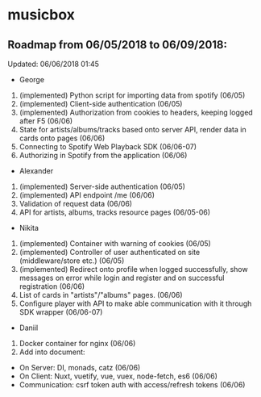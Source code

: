 # musicbox

## Roadmap from 06/05/2018 to 06/09/2018:

Updated: 06/06/2018 01:45

* George
1. (implemented) Python script for importing data from spotify (06/05)
2. (implemented) Client-side authentication (06/05)
3. (implemented) Authorization from cookies to headers, keeping logged after F5 (06/06)
4. State for artists/albums/tracks based onto server API, render data in cards onto pages (06/06)
5. Connecting to Spotify Web Playback SDK (06/06-07)
6. Authorizing in Spotify from the application (06/06)

* Alexander
1. (implemented) Server-side authentication (06/05)
2. (implemented) API endpoint /me (06/06)
3. Validation of request data (06/06)
4. API for artists, albums, tracks resource pages (06/05-06)

* Nikita
1. (implemented) Container with warning of cookies (06/05)
2. (implemented) Controller of user authenticated on site (middleware/store etc.) (06/05)
3. (implemented) Redirect onto profile when logged successfully, show messages on error while login and register and on successful registration (06/06)
2. List of cards in "artists"/"albums" pages. (06/06)
3. Configure player with API to make able communication with it through SDK wrapper (06/06-07)

* Daniil
1. Docker container for nginx (06/06)
2. Add into document:
  - On Server: DI, monads, catz (06/06)
  - On Client: Nuxt, vuetify, vue, vuex, node-fetch, es6 (06/06)
  - Communication: csrf token auth with access/refresh tokens (06/06)
